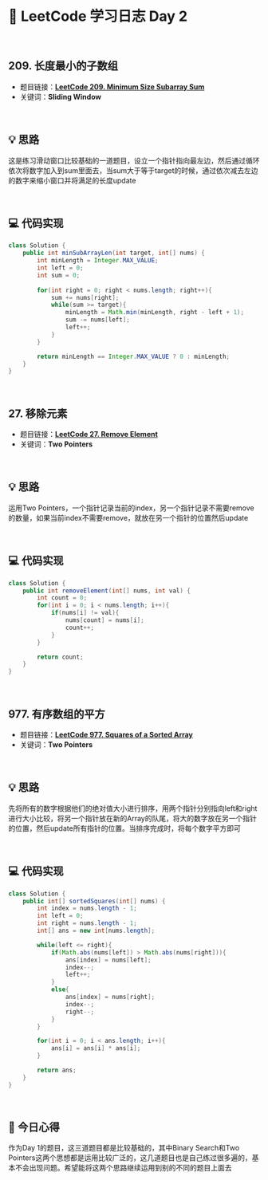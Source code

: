# 📝 LeetCode 学习日志 Day 2

<br>

## 209. 长度最小的子数组
- 题目链接：[**LeetCode 209. Minimum Size Subarray Sum**](https://leetcode.com/problems/minimum-size-subarray-sum/)
- 关键词：**Sliding Window**  

<br>

## 💡 思路
这是练习滑动窗口比较基础的一道题目，设立一个指针指向最左边，然后通过循环依次将数字加入到sum里面去，当sum大于等于target的时候，通过依次减去左边的数字来缩小窗口并将满足的长度update  

<br>

## 💻 代码实现
```java
class Solution {
    public int minSubArrayLen(int target, int[] nums) {
        int minLength = Integer.MAX_VALUE;
        int left = 0;
        int sum = 0;
        
        for(int right = 0; right < nums.length; right++){
            sum += nums[right];
            while(sum >= target){
                minLength = Math.min(minLength, right - left + 1);
                sum -= nums[left];
                left++;
            }
        }

        return minLength == Integer.MAX_VALUE ? 0 : minLength;
    }
}
```

<br>

##  27. 移除元素
- 题目链接：[**LeetCode 27. Remove Element**](https://leetcode.com/problems/remove-element/)
- 关键词：**Two Pointers**

<br>

## 💡 思路
运用Two Pointers，一个指针记录当前的index，另一个指针记录不需要remove的数量，如果当前index不需要remove，就放在另一个指针的位置然后update  

<br>

## 💻 代码实现
```java
class Solution {
    public int removeElement(int[] nums, int val) {
        int count = 0;
        for(int i = 0; i < nums.length; i++){
            if(nums[i] != val){
                nums[count] = nums[i];
                count++;
            }
        }

        return count;
    }
}
```

<br>

##  977. 有序数组的平方
- 题目链接：[**LeetCode 977. Squares of a Sorted Array**](https://leetcode.com/problems/squares-of-a-sorted-array/)
- 关键词：**Two Pointers**

<br>

## 💡 思路  
先将所有的数字根据他们的绝对值大小进行排序，用两个指针分别指向left和right进行大小比较，将另一个指针放在新的Array的队尾，将大的数字放在另一个指针的位置，然后update所有指针的位置。当排序完成时，将每个数字平方即可

<br>

## 💻 代码实现
```java
class Solution {
    public int[] sortedSquares(int[] nums) {
        int index = nums.length - 1;
        int left = 0;
        int right = nums.length - 1;
        int[] ans = new int[nums.length];

        while(left <= right){
            if(Math.abs(nums[left]) > Math.abs(nums[right])){
                ans[index] = nums[left];
                index--;
                left++;
            }
            else{
                ans[index] = nums[right];
                index--;
                right--;
            }
        }

        for(int i = 0; i < ans.length; i++){
            ans[i] = ans[i] * ans[i];
        }

        return ans;
    }
}
```

<br>

## 📝 今日心得
作为Day 1的题目，这三道题目都是比较基础的，其中Binary Search和Two Pointers这两个思想都是运用比较广泛的，这几道题目也是自己练过很多遍的，基本不会出现问题。希望能将这两个思路继续运用到别的不同的题目上面去
